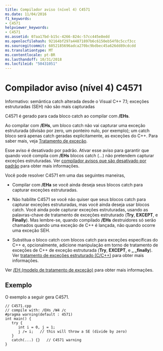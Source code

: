 ```yaml
---
title: Compilador aviso (nível 4) C4571
ms.date: 11/04/2016
f1_keywords:
- C4571
helpviewer_keywords:
- C4571
ms.assetid: 07aa17bd-b15c-4266-824c-57cc445e8edd
ms.openlocfilehash: 92164bf297a44871897b6c6150eb54f8c5ccf3cc
ms.sourcegitcommit: 6052185696adca270bc9bdbec45a626dd89cdcdd
ms.translationtype: MT
ms.contentlocale: pt-BR
ms.lasthandoff: 10/31/2018
ms.locfileid: "50431051"
---
```

# <a name="compiler-warning-level-4-c4571"></a>Compilador aviso (nível 4) C4571

Informativo: semântica catch alterada desde o Visual C++ 7.1; exceções estruturadas (SEH) não são mais capturadas

C4571 é gerado para cada bloco catch ao compilar com **/EHs**.

Ao compilar com **/EHs**, um bloco catch não vai capturar uma exceção estruturada (divisão por zero, um ponteiro nulo, por exemplo); um catch bloco será apenas catch geradas explicitamente, as exceções do C++.  Para saber mais, veja [Tratamento de exceção](../../cpp/exception-handling-in-visual-cpp.md).

Esse aviso é desativado por padrão.  Ativar esse aviso para garantir que quando você compila com **/EHs** blocos catch (...) não pretendem capturar exceções estruturadas.  Ver [compilador avisos que são desativado por padrão](../../preprocessor/compiler-warnings-that-are-off-by-default.md) para obter mais informações.

Você pode resolver C4571 em uma das seguintes maneiras,

- Compilar com **/EHa** se você ainda deseja seus blocos catch para capturar exceções estruturadas.

- Não habilite C4571 se você não quiser que seus blocos catch para capturar exceções estruturadas, mas você ainda deseja usar blocos catch.  Você ainda pode capturar exceções estruturadas, usando as palavras-chave de tratamento de exceções estruturado (**Try**, **EXCEPT**, e **Finally**).  Mas lembre-se, quando compilado **/EHs** destruidores só serão chamados quando uma exceção de C++ é lançada, não quando ocorre uma exceção SEH.

- Substitua o bloco catch com blocos catch para exceções específicas do C++ e, opcionalmente, adicione manipulação em torno de tratamento de exceções de C++ de exceção estruturada (**Try**, **EXCEPT**, e **_ _finally**).  Ver [tratamento de exceções estruturado (C/C++)](../../cpp/structured-exception-handling-c-cpp.md) para obter mais informações.

Ver [/EH (modelo de tratamento de exceção)](../../build/reference/eh-exception-handling-model.md) para obter mais informações.

## <a name="example"></a>Exemplo

O exemplo a seguir gera C4571.

```
// C4571.cpp
// compile with: /EHs /W4 /c
#pragma warning(default : 4571)
int main() {
   try {
      int i = 0, j = 1;
      j /= i;   // this will throw a SE (divide by zero)
   }
   catch(...) {}   // C4571 warning
}
```